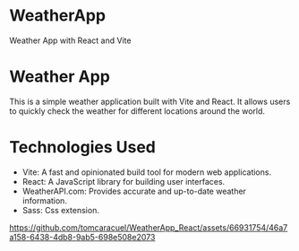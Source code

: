 # WeatherApp
Weather App with React and Vite

# Weather App
This is a simple weather application built with Vite and React. It allows users to quickly check the weather for different locations around the world.

# Technologies Used
* Vite: A fast and opinionated build tool for modern web applications.
* React: A JavaScript library for building user interfaces.
* WeatherAPI.com: Provides accurate and up-to-date weather information.
* Sass: Css extension.








https://github.com/tomcaracuel/WeatherApp_React/assets/66931754/46a7a158-6438-4db8-9ab5-698e508e2073


